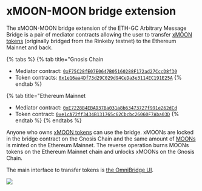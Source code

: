 # xMOON-MOON bridge extension

The xMOON-MOON bridge extension of the ETH-GC Arbitrary Message Bridge is a pair of mediator contracts allowing the user to transfer [xMOON tokens](https://docs.tokenbridge.net/rinkeby-xdai-amb-bridge/moon-bridge-extension) (originally bridged from the Rinkeby testnet) to the Ethereum Mainnet and back.

{% tabs %}
{% tab title="Gnosis Chain
* Mediator contract: [`0xF75C28fE07E0647B05160288F172ad27CccD8f30`](https://blockscout.com/xdai/mainnet/address/0xF75C28fE07E0647B05160288F172ad27CccD8f30)
* Token contracts:  [`0x1e16aa4Df73d29C029d94CeDa3e3114EC191E25A`](https://blockscout.com/xdai/mainnet/address/0x1e16aa4Df73d29C029d94CeDa3e3114EC191E25A)
{% endtab %}

{% tab title="Ethereum Mainnet
* Mediator contract: [`0xE7228B4EBAD37Ba031a8b63473727f991e262dCd`](https://etherscan.io/address/0xE7228B4EBAD37Ba031a8b63473727f991e262dCd)
* Token contract: [`0xe1cA72ff3434B131765c62Cbcbc26060F7Aba03D`](https://etherscan.io/address/0xe1cA72ff3434B131765c62Cbcbc26060F7Aba03D)
{% endtab %}
{% endtabs %}

Anyone who owns [xMOON tokens](https://blockscout.com/xdai/mainnet/tokens/0x1e16aa4Df73d29C029d94CeDa3e3114EC191E25A/token-transfers) can use the bridge. xMOONs are locked in the bridge contract on the Gnosis Chain and the same amount of [MOONs](https://etherscan.io/address/0xe1cA72ff3434B131765c62Cbcbc26060F7Aba03D) is minted on the Ethereum Mainnet. The reverse operation burns MOONs tokens on the Ethereum Mainnet chain and unlocks xMOONs on the Gnosis Chain.

The main interface to transfer tokens is [the OmniBridge UI](https://omni.xdaichain.com).

![](</img/specs/bridges/image-129-1-1.png>)
